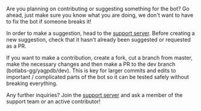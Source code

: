 Are you planning on contributing or suggesting something for the bot? Go ahead, just make sure you know what you are doing, we don't want to have to fix the bot if someone breaks it!

In order to make a suggestion, head to the [support server](https://discord.gg/4udtcA5). Before creating a new suggestion, check that it hasn't already been suggested or requested as a PR.

If you want to make a contribution, create a fork, cut a branch from master, make the necessary changes and then make a PR to the dev branch (botlabs-gg/yagpdb/dev). This is key for larger commits and edits to important / complicated parts of the bot so it can be tested safely without breaking everything.

Any further inquiries? Join the [support server](https://discord.gg/4udtcA5) and ask a member of the support team or an active contributor!
